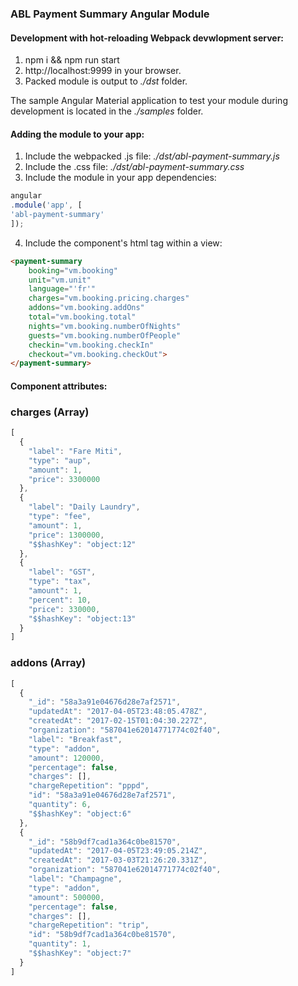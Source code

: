 ### ABL Payment Summary Angular Module

#### Development with hot-reloading Webpack devwlopment server:
1. npm i && npm run start
2. http://localhost:9999 in your browser.
3. Packed module is output to *./dst* folder.

The sample Angular Material application to test your module during development is located in the *./samples* folder.


#### Adding the module to your app:
1. Include the webpacked .js file: *./dst/abl-payment-summary.js*
2. Include the .css file: *./dst/abl-payment-summary.css*
3. Include the module in your app dependencies:
```javascript
angular
.module('app', [
'abl-payment-summary'
]);
```
4. Include the component's html tag within a view:
```html      
<payment-summary 
    booking="vm.booking" 
    unit="vm.unit" 
    language="'fr'"
    charges="vm.booking.pricing.charges"
    addons="vm.booking.addOns"
    total="vm.booking.total"
    nights="vm.booking.numberOfNights"
    guests="vm.booking.numberOfPeople"
    checkin="vm.booking.checkIn"
    checkout="vm.booking.checkOut">
</payment-summary>
```
#### Component attributes:

### charges (Array)
```javascript
[
  {
    "label": "Fare Miti",
    "type": "aup",
    "amount": 1,
    "price": 3300000
  },
  {
    "label": "Daily Laundry",
    "type": "fee",
    "amount": 1,
    "price": 1300000,
    "$$hashKey": "object:12"
  },
  {
    "label": "GST",
    "type": "tax",
    "amount": 1,
    "percent": 10,
    "price": 330000,
    "$$hashKey": "object:13"
  }
]
```

### addons (Array)
```javascript
[
  {
    "_id": "58a3a91e04676d28e7af2571",
    "updatedAt": "2017-04-05T23:48:05.478Z",
    "createdAt": "2017-02-15T01:04:30.227Z",
    "organization": "587041e62014771774c02f40",
    "label": "Breakfast",
    "type": "addon",
    "amount": 120000,
    "percentage": false,
    "charges": [],
    "chargeRepetition": "pppd",
    "id": "58a3a91e04676d28e7af2571",
    "quantity": 6,
    "$$hashKey": "object:6"
  },
  {
    "_id": "58b9df7cad1a364c0be81570",
    "updatedAt": "2017-04-05T23:49:05.214Z",
    "createdAt": "2017-03-03T21:26:20.331Z",
    "organization": "587041e62014771774c02f40",
    "label": "Champagne",
    "type": "addon",
    "amount": 500000,
    "percentage": false,
    "charges": [],
    "chargeRepetition": "trip",
    "id": "58b9df7cad1a364c0be81570",
    "quantity": 1,
    "$$hashKey": "object:7"
  }
]
```

